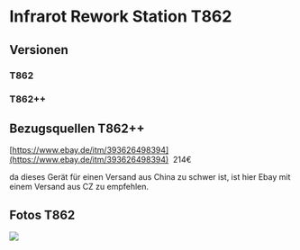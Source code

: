 # Infrarot Rework Station T862

## Versionen

### T862

### T862++

## Bezugsquellen T862++

[https://www.ebay.de/itm/393626498394](https://www.ebay.de/itm/393626498394)  214€

da dieses Gerät für einen Versand aus China zu schwer ist, ist hier Ebay mit einem Versand aus CZ zu empfehlen. 

## Fotos T862

![](https://user-images.githubusercontent.com/69573151/201538847-cb5ee1c2-a59c-4074-8c87-1fb1b98dce81.jpg)
